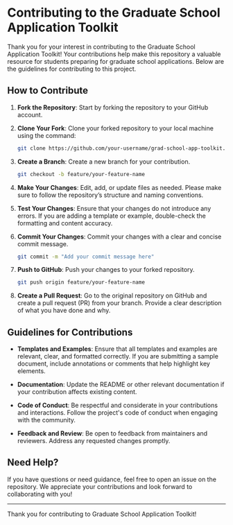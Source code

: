 
# Contributing to the Graduate School Application Toolkit

Thank you for your interest in contributing to the Graduate School Application Toolkit! Your contributions help make this
repository a valuable resource for students preparing for graduate school applications.
Below are the guidelines for contributing to this project.

## How to Contribute

1. **Fork the Repository**: Start by forking the repository to your GitHub account.

2. **Clone Your Fork**: Clone your forked repository to your local machine using the command:

   ```bash
   git clone https://github.com/your-username/grad-school-app-toolkit.git
   ```

3. **Create a Branch**: Create a new branch for your contribution.

   ```bash
   git checkout -b feature/your-feature-name
   ```

4. **Make Your Changes**: Edit, add, or update files as needed. Please make sure to follow the repository’s structure
and naming conventions.

5. **Test Your Changes**: Ensure that your changes do not introduce any errors. If you are adding a template or
example, double-check the formatting and content accuracy.

6. **Commit Your Changes**: Commit your changes with a clear and concise commit message.

   ```bash
   git commit -m "Add your commit message here"
   ```

7. **Push to GitHub**: Push your changes to your forked repository.

   ```bash
   git push origin feature/your-feature-name
   ```

8. **Create a Pull Request**: Go to the original repository on GitHub and create a pull request (PR) from your branch.
 Provide a clear description of what you have done and why.

## Guidelines for Contributions

- **Templates and Examples**: Ensure that all templates and examples are relevant, clear, and formatted correctly. If
you are submitting a sample document, include annotations or comments that help highlight key elements.
  
- **Documentation**: Update the README or other relevant documentation if your contribution affects existing content.

- **Code of Conduct**: Be respectful and considerate in your contributions and interactions. Follow the project's
code of conduct when engaging with the community.

- **Feedback and Review**: Be open to feedback from maintainers and reviewers. Address any requested changes promptly.

## Need Help?

If you have questions or need guidance, feel free to open an issue on the repository. We appreciate your contributions
and look forward to collaborating with you!

---

Thank you for contributing to Graduate School Application Toolkit!
